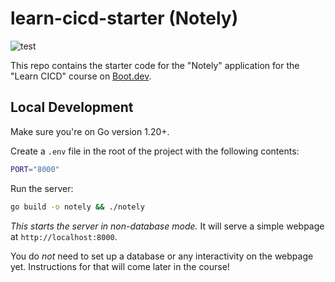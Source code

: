 # learn-cicd-starter (Notely)

![test](https://github.com/codecplyre/learn-cicd-starter/actions/workflows/ci/badge.svg)

This repo contains the starter code for the "Notely" application for the "Learn CICD" course on [Boot.dev](https://boot.dev).

## Local Development

Make sure you're on Go version 1.20+.

Create a `.env` file in the root of the project with the following contents:

```bash
PORT="8000"
```

Run the server:

```bash
go build -o notely && ./notely
```

*This starts the server in non-database mode.*
It will serve a simple webpage at `http://localhost:8000`.

You do *not* need to set up a database or any interactivity on the webpage yet. Instructions for that will come later in the course!
